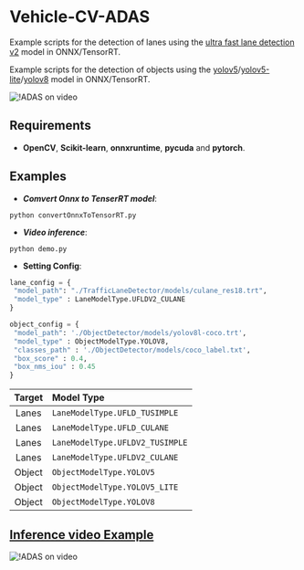 # Vehicle-CV-ADAS
Example scripts for the detection of lanes using the [ultra fast lane detection v2](https://github.com/cfzd/Ultra-Fast-Lane-Detection-v2) model in ONNX/TensorRT.

Example scripts for the detection of objects using the [yolov5](https://github.com/ultralytics/yolov5)/[yolov5-lite](https://github.com/ppogg/YOLOv5-Lite)/[yolov8](https://github.com/ultralytics/ultralytics) model in ONNX/TensorRT.

![!ADAS on video](https://github.com/jason-li-831202/Vehicle-CV-ADAS/blob/master/TrafficLaneDetector/temp/pic/demo.JPG)


## Requirements

 * **OpenCV**, **Scikit-learn**, **onnxruntime**, **pycuda** and **pytorch**. 
 
## Examples
  * ***Comvert Onnx to TenserRT model***:
 
 ```
 python convertOnnxToTensorRT.py
 ```
 
  * ***Video inference***:
 
 ```
 python demo.py
 ```
 
   * **Setting Config**:

   ```python
   lane_config = {
    "model_path": "./TrafficLaneDetector/models/culane_res18.trt",
    "model_type" : LaneModelType.UFLDV2_CULANE
   }

   object_config = {
    "model_path": './ObjectDetector/models/yolov8l-coco.trt',
    "model_type" : ObjectModelType.YOLOV8,
    "classes_path" : './ObjectDetector/models/coco_label.txt',
    "box_score" : 0.4,
    "box_nms_iou" : 0.45
   }
  ```
  | Target          | Model Type                       | 
  | :-------------: |:-------------------------------- | 
  | Lanes           | `LaneModelType.UFLD_TUSIMPLE`    | 
  | Lanes           | `LaneModelType.UFLD_CULANE`      |   
  | Lanes           | `LaneModelType.UFLDV2_TUSIMPLE`  |   
  | Lanes           | `LaneModelType.UFLDV2_CULANE`    | 
  | Object          | `ObjectModelType.YOLOV5`         | 
  | Object          | `ObjectModelType.YOLOV5_LITE`    | 
  | Object          | `ObjectModelType.YOLOV8`         | 


## [Inference video Example](https://www.youtube.com/watch?v=CHO0C1z5EWE) 
![!ADAS on video](https://github.com/jason-li-831202/Vehicle-CV-ADAS/blob/master/TrafficLaneDetector/temp/demo.gif)
